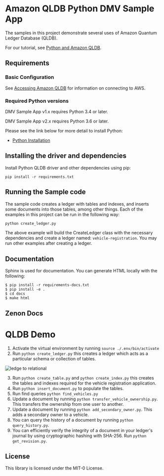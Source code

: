 # Amazon QLDB Python DMV Sample App

The samples in this project demonstrate several uses of Amazon Quantum Ledger Database (QLDB).

For our tutorial, see [Python and Amazon QLDB](https://docs.aws.amazon.com/qldb/latest/developerguide/getting-started.python.html).

## Requirements

### Basic Configuration

See [Accessing Amazon QLDB](https://docs.aws.amazon.com/qldb/latest/developerguide/accessing.html) for information on connecting to AWS.

### Required Python versions

DMV Sample App v1.x requires Python 3.4 or later.

DMV Sample App v2.x requires Python 3.6 or later. 

Please see the link below for more detail to install Python:

* [Python Installation](https://www.python.org/downloads/)

## Installing the driver and dependencies

Install Python QLDB driver and other dependencies using pip:

```
pip install -r requirements.txt
```

## Running the Sample code

The sample code creates a ledger with tables and indexes, and inserts some documents into those tables,
among other things. Each of the examples in this project can be run in the following way:

```python
python create_ledger.py
```

The above example will build the CreateLedger class with the necessary dependencies and create a ledger named:
`vehicle-registration`. You may run other examples after creating a ledger.

## Documentation

Sphinx is used for documentation. You can generate HTML locally with the following:

```
$ pip install -r requirements-docs.txt
$ pip install -e .
$ cd docs
$ make html
```

## Zenon Docs
# QLDB Demo

1. Activate the virtual environment by running `source ./.env/bin/activate`
2. Run `python create_ledger.py` this creates a ledger which acts as a particular schema or collection of tables.

![ledge to relational](https://docs.aws.amazon.com/qldb/latest/developerguide/images/rdbms-mapping.png)

3. Run `python create_table.py` and `python create_index.py` this creates the tables and indexes required for the vehicle registration application.
4. Run `python insert_document.py` to populate the tables.
5. Run find queries `python find_vehicles.py`
6. Update a document by running `python transfer_vehicle_ownership.py`. This transfers the ownership from one user to another.
7. Update a document by running `python add_secondary_owner.py`. This adds a secondary owner to a vehicle.
8. You can query the history of a document by running `python query_history.py`.
9. You can efficiently verify the integrity of a document in your ledger's journal by using cryptographic hashing with SHA-256. Run `python get_revision.py`.

## License

This library is licensed under the MIT-0 License.
